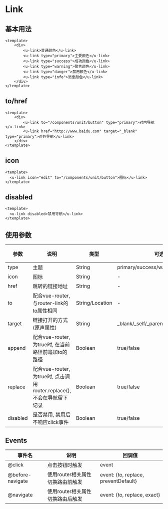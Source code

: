 # Link

## 基本用法
```vue
<template>
    <div>
        <u-link>普通颜色</u-link>
        <u-link type="primary">主要颜色</u-link>
        <u-link type="success">成功颜色</u-link>
        <u-link type="warning">警告颜色</u-link>
        <u-link type="danger">禁用颜色</u-link>
        <u-link type="info">消息颜色</u-link>
    </div>
</template>
```

## to/href
```vue
<template>
    <div>
        <u-link to="/components/unit/button" type="primary">对内导航</u-link>
        <u-link href="http://www.baidu.com" target="_blank" type="primary">对外导航</u-link>
    </div>
</template>
```

## icon
```vue
<template>
  <u-link icon="edit" to="/components/unit/button">图标</u-link>
</template>
```

## disabled
```vue
<template>
  <u-link disabled>禁用导航</u-link>
</template>
```

## 使用参数

参数 | 说明 | 类型 | 可选值 | 默认值
--- | --- | --- | --- | ---
type | 主题 | String | primary/success/warning/danger/info | -
icon | 图标 | String | - | -
href | 跳转的链接地址 | String | - | -
to | 配合vue-router, 与router-link的to属性相同 | String/Location | - | -
target | 链接打开的方式(原声属性) | String | _blank/_self/_parent/_top | _self
append | 配合vue-router, 为true时, 在当前路径前追加to的路径 | Boolean | true/false | false
replace | 配合vue-router, 为true时, 点击调用router.replace(), 不会在导航留下记录 | Boolean | true/false | false
disabled | 是否禁用, 禁用后不响应click事件 | Boolean | true/false | false

## Events

| 事件名| 说明| 回调值|
| -- | -- | -- |
| @click |  点击按钮时触发 | event |
| @before-navigate |  使用router相关属性切换路由前触发 | event: {to, replace, preventDefault} |
| @navigate |  使用router相关属性切换路由后触发 | event: {to, replace, exact} |
